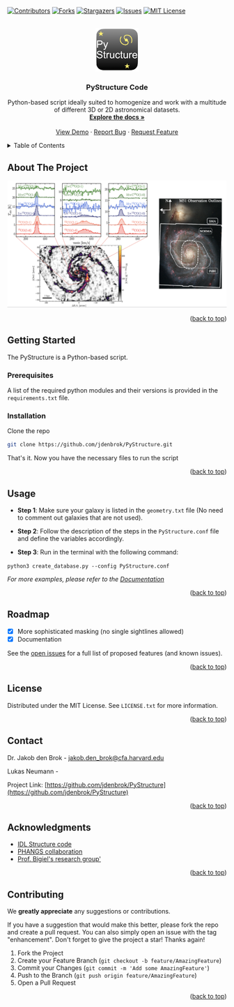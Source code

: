 <!-- Improved compatibility of back to top link: See: https://github.com/othneildrew/Best-README-Template/pull/73 -->
<a name="readme-top"></a>
<!--
*** Thanks for checking out the Best-README-Template. If you have a suggestion
*** that would make this better, please fork the repo and create a pull request
*** or simply open an issue with the tag "enhancement".
*** Don't forget to give the project a star!
*** Thanks again! Now go create something AMAZING! :D
-->



<!-- PROJECT SHIELDS -->
<!--
*** I'm using markdown "reference style" links for readability.
*** Reference links are enclosed in brackets [ ] instead of parentheses ( ).
*** See the bottom of this document for the declaration of the reference variables
*** for contributors-url, forks-url, etc. This is an optional, concise syntax you may use.
*** https://www.markdownguide.org/basic-syntax/#reference-style-links
-->
[![Contributors][contributors-shield]][contributors-url]
[![Forks][forks-shield]][forks-url]
[![Stargazers][stars-shield]][stars-url]
[![Issues][issues-shield]][issues-url]
[![MIT License][license-shield]][license-url]



<!-- PROJECT LOGO -->
<br />
<div align="center">
  <a href="https://github.com/jdenbrok/PyStructure">
    <img src="images/logo.png" alt="Logo" width="100" height="100">
  </a>

<h3 align="center">PyStructure Code</h3>

  <p align="center">
    Python-based script ideally suited to homogenize and work with a multitude of different 3D or 2D astronomical datasets.
    <br />
    <a href="https://pystructure.readthedocs.io/en/latest/"><strong>Explore the docs »</strong></a>
    <br />
    <br />
    <a href="https://pystructure.readthedocs.io/en/latest/quickstart.html">View Demo</a>
    ·
    <a href="https://github.com/jdenbrok/PyStructure/issues">Report Bug</a>
    ·
    <a href="https://github.com/jdenbrok/PyStructure/issues">Request Feature</a>
  </p>
</div>



<!-- TABLE OF CONTENTS -->
<details>
  <summary>Table of Contents</summary>
  <ol>
    <li>
      <a href="#about-the-project">About The Project</a>
    </li>
    <li>
      <a href="#getting-started">Getting Started</a>
      <ul>
        <li><a href="#prerequisites">Prerequisites</a></li>
        <li><a href="#installation">Installation</a></li>
      </ul>
    </li>
    <li><a href="#usage">Usage</a></li>
    <li><a href="#roadmap">Roadmap</a></li>
    <li><a href="#license">License</a></li>
    <li><a href="#contact">Contact</a></li>
    <li><a href="#acknowledgments">Acknowledgments</a></li>
    <li><a href="#contributing">Contributing</a></li>
  </ol>
</details>



<!-- ABOUT THE PROJECT -->
## About The Project

[![Product Name Screen Shot][product-screenshot]](https://example.com)


<p align="right">(<a href="#readme-top">back to top</a>)</p>




<!-- GETTING STARTED -->
## Getting Started

The PyStructure is a Python-based script. 

### Prerequisites

A list of the required python modules and their versions is provided in the `requirements.txt` file.

### Installation

Clone the repo
   ```sh
   git clone https://github.com/jdenbrok/PyStructure.git
   ```
That's it. Now you have the necessary files to run the script

<p align="right">(<a href="#readme-top">back to top</a>)</p>



<!-- USAGE EXAMPLES -->
## Usage

* **Step 1**: Make sure your galaxy is listed in the `geometry.txt` file (No need to comment out galaxies that are not used).

* **Step 2**: Follow the description of the steps in the `PyStructure.conf` file and define the variables accordingly.

* **Step 3**: Run in the terminal with the following command:

`python3 create_database.py --config PyStructure.conf`


_For more examples, please refer to the [Documentation](https://example.com)_

<p align="right">(<a href="#readme-top">back to top</a>)</p>



<!-- ROADMAP -->
## Roadmap

- [x] More sophisticated masking (no single sightlines allowed)
- [x] Documentation

See the [open issues](https://github.com/jdenbrok/PyStructure/issues) for a full list of proposed features (and known issues).

<p align="right">(<a href="#readme-top">back to top</a>)</p>




<!-- LICENSE -->
## License

Distributed under the MIT License. See `LICENSE.txt` for more information.

<p align="right">(<a href="#readme-top">back to top</a>)</p>



<!-- CONTACT -->
## Contact

Dr. Jakob den Brok - jakob.den_brok@cfa.harvard.edu

Lukas Neumann - 

Project Link: [https://github.com/jdenbrok/PyStructure](https://github.com/jdenbrok/PyStructure)

<p align="right">(<a href="#readme-top">back to top</a>)</p>



<!-- ACKNOWLEDGMENTS -->
## Acknowledgments

* [IDL Structure code]()
* [PHANGS collaboration]()
* [Prof. Bigiel's research group']()


<p align="right">(<a href="#readme-top">back to top</a>)</p>

<!-- CONTRIBUTING -->
## Contributing

We **greatly appreciate** any suggestions or contributions.

If you have a suggestion that would make this better, please fork the repo and create a pull request. You can also simply open an issue with the tag "enhancement".
Don't forget to give the project a star! Thanks again!

1. Fork the Project
2. Create your Feature Branch (`git checkout -b feature/AmazingFeature`)
3. Commit your Changes (`git commit -m 'Add some AmazingFeature'`)
4. Push to the Branch (`git push origin feature/AmazingFeature`)
5. Open a Pull Request

<p align="right">(<a href="#readme-top">back to top</a>)</p>



<!-- MARKDOWN LINKS & IMAGES -->
<!-- https://www.markdownguide.org/basic-syntax/#reference-style-links -->
[contributors-shield]: https://img.shields.io/github/contributors/jdenbrok/PyStructure.svg?style=for-the-badge
[contributors-url]: https://github.com/jdenbrok/PyStructure/graphs/contributors
[forks-shield]: https://img.shields.io/github/forks/jdenbrok/PyStructure.svg?style=for-the-badge
[forks-url]: https://github.com/jdenbrok/PyStructure/network/members
[stars-shield]: https://img.shields.io/github/stars/jdenbrok/PyStructure.svg?style=for-the-badge
[stars-url]: https://github.com/jdenbrok/PyStructure/stargazers
[issues-shield]: https://img.shields.io/github/issues/jdenbrok/PyStructure.svg?style=for-the-badge
[issues-url]: https://github.com/jdenbrok/PyStructure/issues
[license-shield]: https://img.shields.io/github/license/jdenbrok/PyStructure.svg?style=for-the-badge
[license-url]: https://github.com/jdenbrok/PyStructure/blob/master/LICENSE.txt
[product-screenshot]: images/screenshot.png
[Next.js]: https://img.shields.io/badge/next.js-000000?style=for-the-badge&logo=nextdotjs&logoColor=white
[Next-url]: https://nextjs.org/
[React.js]: https://img.shields.io/badge/React-20232A?style=for-the-badge&logo=react&logoColor=61DAFB
[React-url]: https://reactjs.org/
[Vue.js]: https://img.shields.io/badge/Vue.js-35495E?style=for-the-badge&logo=vuedotjs&logoColor=4FC08D
[Vue-url]: https://vuejs.org/
[Angular.io]: https://img.shields.io/badge/Angular-DD0031?style=for-the-badge&logo=angular&logoColor=white
[Angular-url]: https://angular.io/
[Svelte.dev]: https://img.shields.io/badge/Svelte-4A4A55?style=for-the-badge&logo=svelte&logoColor=FF3E00
[Svelte-url]: https://svelte.dev/
[Laravel.com]: https://img.shields.io/badge/Laravel-FF2D20?style=for-the-badge&logo=laravel&logoColor=white
[Laravel-url]: https://laravel.com
[Bootstrap.com]: https://img.shields.io/badge/Bootstrap-563D7C?style=for-the-badge&logo=bootstrap&logoColor=white
[Bootstrap-url]: https://getbootstrap.com
[JQuery.com]: https://img.shields.io/badge/jQuery-0769AD?style=for-the-badge&logo=jquery&logoColor=white
[JQuery-url]: https://jquery.com 

